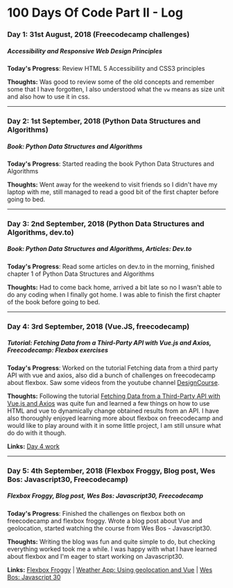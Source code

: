 # 100 Days Of Code Part II - Log

### Day 1: 31st August, 2018 (Freecodecamp challenges)
##### Accessibility and Responsive Web Design Principles

**Today's Progress**: Review HTML 5 Accessibility and CSS3 principles

**Thoughts:**  Was good to review some of the old concepts and remember some that I have forgotten, I also understood what the `vw` means as size unit and also how to use it in css.

----

### Day 2: 1st September, 2018 (Python Data Structures and Algorithms)
##### Book: Python Data Structures and Algorithms

**Today's Progress**: Started reading the book Python Data Structures and Algorithms

**Thoughts:**  Went away for the weekend to visit friends so I didn't have my laptop with me, still managed to read a good bit of the first chapter before going to bed.

----

### Day 3: 2nd September, 2018 (Python Data Structures and Algorithms, dev.to)
##### Book: Python Data Structures and Algorithms, Articles: Dev.to

**Today's Progress**: Read some articles on dev.to in the morning, finished chapter 1 of Python Data Structures and Algorithms

**Thoughts:**  Had to come back home, arrived a bit late so no I wasn't able to do any coding when I finally got home. I was able to finish the first chapter of the book before going to bed.

----

### Day 4: 3rd September, 2018 (Vue.JS, freecodecamp)
##### Tutorial: Fetching Data from a Third-Party API with Vue.js and Axios, Freecodecamp: Flexbox exercises

**Today's Progress**: Worked on the tutorial Fetching data from a third party API with vue and axios, also did a bunch of challenges on freecodecamp about flexbox. Saw some videos from the youtube channel [DesignCourse](https://www.youtube.com/user/DesignCourse).

**Thoughts:**  Following the tutorial [Fetching Data from a Third-Party API with Vue.js and Axios](https://www.sitepoint.com/fetching-data-third-party-api-vue-axios/) was quite fun and learned a few things on how to use HTML and vue to dynamically change obtained results from an API. I have also thoroughly enjoyed learning more about flexbox on freecodecamp and would like to play around with it in some little project, I am still unsure what do do with it though.

**Links:** [Day 4 work](day-4/index.html)

---

### Day 5: 4th September, 2018 (Flexbox Froggy, Blog post, Wes Bos: Javascript30, Freecodecamp)
##### Flexbox Froggy, Blog post, Wes Bos: Javascript30, Freecodecamp

**Today's Progress**: Finished the challenges on flexbox both on freecodecamp and flexbox froggy. Wrote a blog post about Vue and geolocation, started watching the course from Wes Bos - Javascript30.

**Thoughts:**  Writing the blog was fun and quite simple to do, but checking everything worked took me a while. I was happy with what I have learned about flexbox and I'm eager to start working on Javascript30.

**Links:** [Flexbox Froggy](https://flexboxfroggy.com) | [Weather App: Using geolocation and Vue](https://dev.to/fabiorosado/weather-app-using-geolocation-and-vue-1jc7) | [Wes Bos: Javascript 30](https://javascript30.com)
